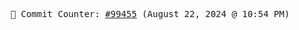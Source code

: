 <p align="center">
    <samp>
        📮 Commit Counter: <a href="https://github.com/Javascript-void0/Javascript-void0/commits/main">#99455</a> (August 22, 2024 @ 10:54 PM)
    </samp>
</p>